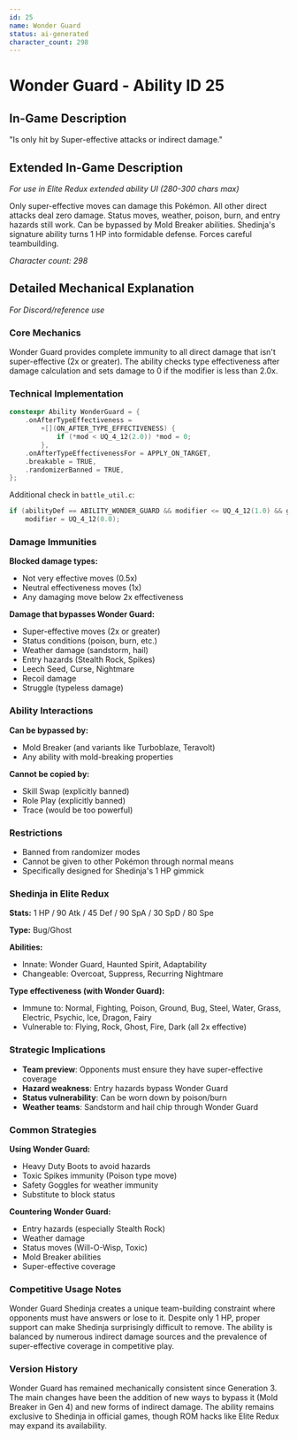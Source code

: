```yaml
---
id: 25
name: Wonder Guard
status: ai-generated
character_count: 298
---
```


# Wonder Guard - Ability ID 25

## In-Game Description
"Is only hit by Super-effective attacks or indirect damage."

## Extended In-Game Description
*For use in Elite Redux extended ability UI (280-300 chars max)*

Only super-effective moves can damage this Pokémon. All other direct attacks deal zero damage. Status moves, weather, poison, burn, and entry hazards still work. Can be bypassed by Mold Breaker abilities. Shedinja's signature ability turns 1 HP into formidable defense. Forces careful teambuilding.

*Character count: 298*

## Detailed Mechanical Explanation
*For Discord/reference use*

### Core Mechanics
Wonder Guard provides complete immunity to all direct damage that isn't super-effective (2x or greater). The ability checks type effectiveness after damage calculation and sets damage to 0 if the modifier is less than 2.0x.

### Technical Implementation
```cpp
constexpr Ability WonderGuard = {
    .onAfterTypeEffectiveness =
        +[](ON_AFTER_TYPE_EFFECTIVENESS) {
            if (*mod < UQ_4_12(2.0)) *mod = 0;
        },
    .onAfterTypeEffectivenessFor = APPLY_ON_TARGET,
    .breakable = TRUE,
    .randomizerBanned = TRUE,
};
```

Additional check in `battle_util.c`:
```c
if (abilityDef == ABILITY_WONDER_GUARD && modifier <= UQ_4_12(1.0) && gBattleMoves[move].power) 
    modifier = UQ_4_12(0.0);
```

### Damage Immunities
**Blocked damage types:**
- Not very effective moves (0.5x)
- Neutral effectiveness moves (1x)  
- Any damaging move below 2x effectiveness

**Damage that bypasses Wonder Guard:**
- Super-effective moves (2x or greater)
- Status conditions (poison, burn, etc.)
- Weather damage (sandstorm, hail)
- Entry hazards (Stealth Rock, Spikes)
- Leech Seed, Curse, Nightmare
- Recoil damage
- Struggle (typeless damage)

### Ability Interactions
**Can be bypassed by:**
- Mold Breaker (and variants like Turboblaze, Teravolt)
- Any ability with mold-breaking properties

**Cannot be copied by:**
- Skill Swap (explicitly banned)
- Role Play (explicitly banned)
- Trace (would be too powerful)

### Restrictions
- Banned from randomizer modes
- Cannot be given to other Pokémon through normal means
- Specifically designed for Shedinja's 1 HP gimmick

### Shedinja in Elite Redux
**Stats:** 1 HP / 90 Atk / 45 Def / 90 SpA / 30 SpD / 80 Spe

**Type:** Bug/Ghost

**Abilities:**
- Innate: Wonder Guard, Haunted Spirit, Adaptability
- Changeable: Overcoat, Suppress, Recurring Nightmare

**Type effectiveness (with Wonder Guard):**
- Immune to: Normal, Fighting, Poison, Ground, Bug, Steel, Water, Grass, Electric, Psychic, Ice, Dragon, Fairy
- Vulnerable to: Flying, Rock, Ghost, Fire, Dark (all 2x effective)

### Strategic Implications
- **Team preview**: Opponents must ensure they have super-effective coverage
- **Hazard weakness**: Entry hazards bypass Wonder Guard
- **Status vulnerability**: Can be worn down by poison/burn
- **Weather teams**: Sandstorm and hail chip through Wonder Guard

### Common Strategies
**Using Wonder Guard:**
- Heavy Duty Boots to avoid hazards
- Toxic Spikes immunity (Poison type move)
- Safety Goggles for weather immunity
- Substitute to block status

**Countering Wonder Guard:**
- Entry hazards (especially Stealth Rock)
- Weather damage
- Status moves (Will-O-Wisp, Toxic)
- Mold Breaker abilities
- Super-effective coverage

### Competitive Usage Notes
Wonder Guard Shedinja creates a unique team-building constraint where opponents must have answers or lose to it. Despite only 1 HP, proper support can make Shedinja surprisingly difficult to remove. The ability is balanced by numerous indirect damage sources and the prevalence of super-effective coverage in competitive play.

### Version History
Wonder Guard has remained mechanically consistent since Generation 3. The main changes have been the addition of new ways to bypass it (Mold Breaker in Gen 4) and new forms of indirect damage. The ability remains exclusive to Shedinja in official games, though ROM hacks like Elite Redux may expand its availability.